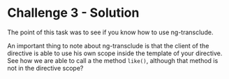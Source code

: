 # Challenge 3 - Solution

The point of this task was to see if you know how to use ng-transclude.
 
An important thing to note about ng-transclude is that the client of the directive is able to use his own scope inside the 
template of your directive. See how we are able to call a the method ```like()```, although that method is not in the directive scope?